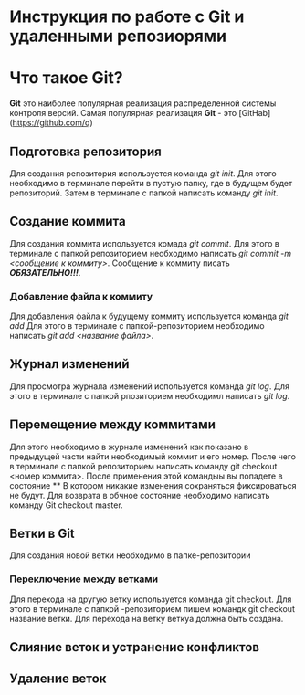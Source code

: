 # Инструкция по работе с Git и удаленными репозиорями

# Что такое Git?
**Git** это наиболее популярная реализация распределенной системы контроля версий. Самая популярная реализация **Git** - это [GitHab] (https://github.com/q)

## Подготовка репозитория
Для создания репозитория используется команда *git init*. Для этого необходимо в терминале перейти в пустую папку, где в будущем будет репозиторий. Затем в терминале с папкой написать команду *git init*.

## Создание коммита
Для создания коммита используется комада *git commit*. Для этого в терминале с папкой репозиторием необходимо написать *git commit -m  <сообщение к коммиту>*. Сообщение к коммиту писать ***ОБЯЗАТЕЛЬНО!!!***.

### Добавление файла к коммиту
Для добавления файла к будущему коммиту используется команда *git add* Для этого в терминале с папкой-репозиторием необходимо написать *git add <название файла>*.

## Журнал изменений
Для просмотра журнала изменений используется команда *git log*. Для этого в терминале с папкой рпозиторием необходимл написать *git log*.

## Перемещение между коммитами
Для этого необходимо в журнале изменений как показано в предыдущей части найти необходимый коммит и его номер. После чего в терминале с папкой репозиторием написать команду git checkout <номер коммита>. После применения этой командыы вы попадете в состояние **
В котором никакие изменения сохраняться фиксироваться не будут. Для возврата в обчное состояние необходимо написать команду Git checkout master.

## Ветки в Git
Для создания новой ветки необходимо в папке-репозитории
### Переключение между ветками
Для перехода на другую ветку используется команда git checkout. Для этого в терминале с папкой -репозиторием пишем командк git checkout название ветки. Для перехода на ветку веткуа должна быть создана.

## Слияние веток и устранение конфликтов

## Удаление веток
